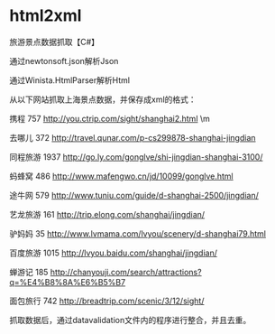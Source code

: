 html2xml
========

旅游景点数据抓取【C#】 

通过newtonsoft.json解析Json

通过Winista.HtmlParser解析Html

从以下网站抓取上海景点数据，并保存成xml的格式：

携程	757	http://you.ctrip.com/sight/shanghai2.html \m

去哪儿	372	http://travel.qunar.com/p-cs299878-shanghai-jingdian

同程旅游	1937	http://go.ly.com/gonglve/shi-jingdian-shanghai-3100/

蚂蜂窝	486	http://www.mafengwo.cn/jd/10099/gonglve.html

途牛网	579	http://www.tuniu.com/guide/d-shanghai-2500/jingdian/

艺龙旅游	161	http://trip.elong.com/shanghai/jingdian/

驴妈妈	35	http://www.lvmama.com/lvyou/scenery/d-shanghai79.html

百度旅游	1015	http://lvyou.baidu.com/shanghai/jingdian/

蝉游记	185	http://chanyouji.com/search/attractions?q=%E4%B8%8A%E6%B5%B7

面包旅行	742	http://breadtrip.com/scenic/3/12/sight/

抓取数据后，通过datavalidation文件内的程序进行整合，并且去重。



